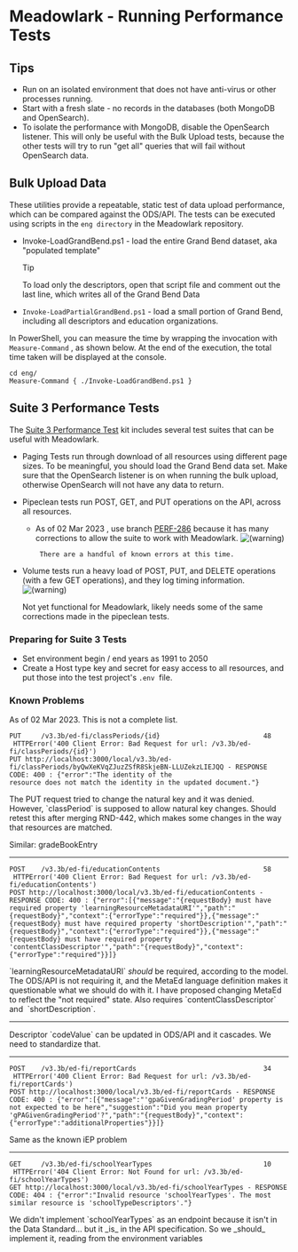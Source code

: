# Meadowlark - Running Performance Tests

## Tips

* Run on an isolated environment that does not have anti-virus or other processes running.
* Start with a fresh slate - no records in the databases (both MongoDB and OpenSearch).
* To isolate the performance with MongoDB, disable the OpenSearch listener. This will only be useful with the Bulk Upload tests, because the other tests will try to run "get all" queries that will fail without OpenSearch data.

## Bulk Upload Data

These utilities provide a repeatable, static test of data upload performance, which can be compared against the ODS/API. The tests can be executed using scripts in the `eng directory` in the Meadowlark repository.

* Invoke-LoadGrandBend.ps1 - load the entire Grand Bend dataset, aka "populated template"

    > [!TIP]
    > To load only the descriptors, open that script file and comment out the last line, which writes all of the Grand Bend Data

* `Invoke-LoadPartialGrandBend.ps1` - load a small portion of Grand Bend, including all descriptors and education organizations.

In PowerShell, you can measure the time by wrapping the invocation with `Measure-Command` , as shown below. At the end of the execution, the total time taken will be displayed at the console.

```shell
cd eng/
Measure-Command { ./Invoke-LoadGrandBend.ps1 }
```

## Suite 3 Performance Tests

The [Suite 3 Performance Test](https://github.com/Ed-Fi-Exchange-OSS/Suite-3-Performance-Testing) kit includes several test suites that can be useful with Meadowlark.

* Paging Tests run through download of all resources using different page sizes. To be meaningful, you should load the Grand Bend data set. Make sure that the OpenSearch listener is on when running the bulk upload, otherwise OpenSearch will not have any data to return.
* Pipeclean tests run POST, GET, and PUT operations on the API, across all resources.
  * As of 02 Mar 2023 , use branch [PERF-286](https://github.com/Ed-Fi-Exchange-OSS/Suite-3-Performance-Testing/tree/PERF-286) because it has many corrections to allow the suite to work with Meadowlark. ![(warning)](https://edfi.atlassian.net/wiki/s/695013191/6452/be943731e17d7f4a2b01aa3e67b9f29c0529a211/_/images/icons/emoticons/warning.png)

         There are a handful of known errors at this time.
* Volume tests run a heavy load of POST, PUT, and DELETE operations (with a few GET operations), and they log timing information. ![(warning)](https://edfi.atlassian.net/wiki/s/695013191/6452/be943731e17d7f4a2b01aa3e67b9f29c0529a211/_/images/icons/emoticons/warning.png)

     Not yet functional for Meadowlark, likely needs some of the same corrections made in the pipeclean tests.

### Preparing for Suite 3 Tests

* Set environment begin / end years as 1991 to 2050
* Create a Host type key and secret for easy access to all resources, and put those into the test project's `.env`  file.

### Known Problems

As of 02 Mar 2023. This is not a complete list.

```none
PUT     /v3.3b/ed-fi/classPeriods/{id}                          48      HTTPError('400 Client Error: Bad Request for url: /v3.3b/ed-fi/classPeriods/{id}')
PUT http://localhost:3000/local/v3.3b/ed-fi/classPeriods/byQwXeKVqZJuzZSfR8SkjeBN-LLUZekzLIEJQQ - RESPONSE CODE: 400 : {"error":"The identity of the
resource does not match the identity in the updated document."}
```

  The PUT request tried to change the natural key and it was denied. However, \`classPeriod\` is supposed to allow natural key
changes. Should retest this after merging RND-442, which makes some changes in the way that resources are matched.

Similar: gradeBookEntry

* * *

```none
POST    /v3.3b/ed-fi/educationContents                          58      HTTPError('400 Client Error: Bad Request for url: /v3.3b/ed-fi/educationContents')
POST http://localhost:3000/local/v3.3b/ed-fi/educationContents - RESPONSE CODE: 400 : {"error":[{"message":"{requestBody} must have required property 'learningResourceMetadataURI'","path":"{requestBody}","context":{"errorType":"required"}},{"message":"{requestBody} must have required property 'shortDescription'","path":"{requestBody}","context":{"errorType":"required"}},{"message":"{requestBody} must have required property 'contentClassDescriptor'","path":"{requestBody}","context":{"errorType":"required"}}]}
```

\`learningResourceMetadataURI\` *should* be required, according to the model. The ODS/API is not requiring it, and the MetaEd language definition makes it questionable what we should do with it. I have proposed changing MetaEd to reflect the "not required" state. Also requires \`contentClassDescriptor\` and  \`shortDescription\`.

* * *

Descriptor \`codeValue\` can be updated in ODS/API and it cascades. We need to standardize that.

* * *

```none
POST    /v3.3b/ed-fi/reportCards                                34      HTTPError('400 Client Error: Bad Request for url: /v3.3b/ed-fi/reportCards')
POST http://localhost:3000/local/v3.3b/ed-fi/reportCards - RESPONSE CODE: 400 : {"error":[{"message":"'gpaGivenGradingPeriod' property is not expected to be here","suggestion":"Did you mean property 'gPAGivenGradingPeriod'?","path":"{requestBody}","context":{"errorType":"additionalProperties"}}]}
```

Same as the known iEP problem

* * *

```none
GET     /v3.3b/ed-fi/schoolYearTypes                            10      HTTPError('404 Client Error: Not Found for url: /v3.3b/ed-fi/schoolYearTypes')
GET http://localhost:3000/local/v3.3b/ed-fi/schoolYearTypes - RESPONSE CODE: 404 : {"error":"Invalid resource 'schoolYearTypes'. The most similar resource is 'schoolTypeDescriptors'."}
```

We didn't implement \`schoolYearTypes\` as an endpoint because it isn't in the Data Standard... but it \_is\_ in the API specification. So we \_should\_ implement it, reading from the environment variables
